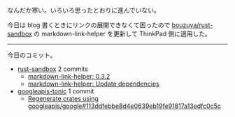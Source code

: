 なんだか寒い。いろいろ思ったとおりに進んでいない。

今日は blog 書くときにリンクの展開できなくて困ったので [bouzuya/rust-sandbox] の markdown-link-helper を更新して ThinkPad 側に適用した。

---

今日のコミット。

- [rust-sandbox](https://github.com/bouzuya/rust-sandbox) 2 commits
  - [markdown-link-helper: 0.3.2](https://github.com/bouzuya/rust-sandbox/commit/e16ee55142da8b0e7d0d28081b7730d7db45f48c)
  - [markdown-link-helper: Update dependencies](https://github.com/bouzuya/rust-sandbox/commit/0729b0712ca79120a169910422d3911a377727ac)
- [googleapis-tonic](https://github.com/bouzuya/googleapis-tonic) 1 commit
  - [Regenerate crates using googleapis/google#113ddfebbe8d4e0639eb19fe91817a13edfc0c5c](https://github.com/bouzuya/googleapis-tonic/commit/d9b581270f24a1a3629c44cee5fbfb091a1a5f18)

[bouzuya/rust-sandbox]: https://github.com/bouzuya/rust-sandbox
